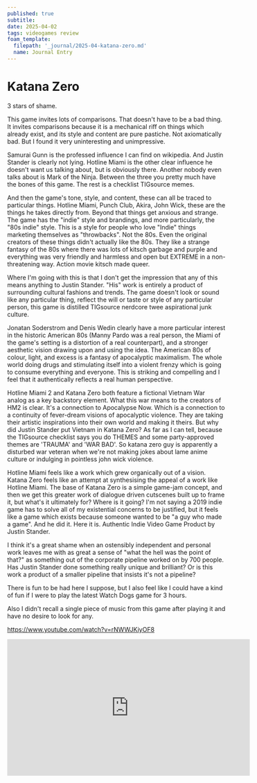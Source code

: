 ```yaml
---
published: true
subtitle:
date: 2025-04-02
tags: videogames review
foam_template:
  filepath: '_journal/2025-04-katana-zero.md'
  name: Journal Entry
---
```


# Katana Zero

3 stars of shame.

This game invites lots of comparisons. That doesn't have to be a bad thing. It invites comparisons because it is a mechanical riff on things which already exist, and its style and content are pure pastiche. Not axiomatically bad. But I found it very uninteresting and unimpressive.

Samurai Gunn is the professed influence I can find on wikipedia. And Justin Stander is clearly not lying. Hotline Miami is the other clear influence he doesn't want us talking about, but is obviously there. Another nobody even talks about is Mark of the Ninja. Between the three you pretty much have the bones of this game. The rest is a checklist TIGsource memes.

And then the game's tone, style, and content, these can all be traced to particular things. Hotline Miami, Punch Club, Akira, John Wick, these are the things he takes directly from. Beyond that things get anxious and strange. The game has the "indie" style and brandings, and more particularly, the "80s indie" style. This is a style for people who love "Indie" things marketing themselves as "throwbacks". Not the 80s. Even the original creators of these things didn't actually like the 80s. They like a strange fantasy of the 80s where there was lots of kitsch garbage and purple and everything was very friendly and harmless and open but EXTREME in a non-threatening way. Action movie kitsch made queer.

Where I'm going with this is that I don't get the impression that any of this means anything to Justin Stander. "His" work is entirely a product of surrounding cultural fashions and trends. The game doesn't look or sound like any particular thing, reflect the will or taste or style of any particular person, this game is distilled TIGsource nerdcore twee aspirational junk culture.

Jonatan Soderstrom and Denis Wedin clearly have a more particular interest in the historic American 80s (Manny Pardo was a real person, the Miami of the game's setting is a distortion of a real counterpart), and a stronger aesthetic vision drawing upon and using the idea. The American 80s of colour, light, and excess is a fantasy of apocalyptic maximalism. The whole world doing drugs and stimulating itself into a violent frenzy which is going to consume everything and everyone. This is striking and compelling and I feel that it authentically reflects a real human perspective.

Hotline Miami 2 and Katana Zero both feature a fictional Vietnam War analog as a key backstory element. What this war means to the creators of HM2 is clear. It's a connection to Apocalypse Now. Which is a connection to a continuity of fever-dream visions of apocalyptic violence. They are taking their artistic inspirations into their own world and making it theirs. But why did Justin Stander put Vietnam in Katana Zero? As far as I can tell, because the TIGsource checklist says you do THEMES and some party-approved themes are 'TRAUMA' and 'WAR BAD'. So katana zero guy is apparently a disturbed war veteran when we're not making jokes about lame anime culture or indulging in pointless john wick violence.

Hotline Miami feels like a work which grew organically out of a vision. Katana Zero feels like an attempt at synthesising the appeal of a work like Hotline Miami. The base of Katana Zero is a simple game-jam concept, and then we get this greater work of dialogue driven cutscenes built up to frame it, but what's it ultimately for? Where is it going? I'm not saying a 2019 indie game has to solve all of my existential concerns to be justified, but it feels like a game which exists because someone wanted to be "a guy who made a game". And he did it. Here it is. Authentic Indie Video Game Product by Justin Stander.

I think it's a great shame when an ostensibly independent and personal work leaves me with as great a sense of "what the hell was the point of that?" as something out of the corporate pipeline worked on by 700 people. Has Justin Stander done something really unique and brilliant? Or is this work a product of a smaller pipeline that insists it's not a pipeline?

There is fun to be had here I suppose, but I also feel like I could have a kind of fun if I were to play the latest Watch Dogs game for 3 hours.

Also I didn't recall a single piece of music from this game after playing it and have no desire to look for any.

https://www.youtube.com/watch?v=rNWWJKiyOF8

<iframe width="560" height="315" src="https://www.youtube.com/embed/https://www.youtube.com/watch?v=rNWWJKiyOF8" title="YouTube video player" frameborder="0" allow="accelerometer; autoplay; clipboard-write; encrypted-media; gyroscope; picture-in-picture" allowfullscreen></iframe>
